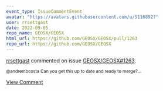 ```yaml
---
event_type: IssueCommentEvent
avatar: "https://avatars.githubusercontent.com/u/5116892?"
user: rrsettgast
date: 2022-09-05
repo_name: GEOSX/GEOSX
html_url: https://github.com/GEOSX/GEOSX/pull/1263
repo_url: https://github.com/GEOSX/GEOSX
---
```


<a href='https://github.com/rrsettgast' target='_blank'>rrsettgast</a> commented on issue <a href='https://github.com/GEOSX/GEOSX/pull/1263' target='_blank'>GEOSX/GEOSX#1263</a>.

<small>@andrembcosta Can you get this up to date and ready to merge?...</small>

<a href='https://github.com/GEOSX/GEOSX/pull/1263' target='_blank'>View Comment</a>